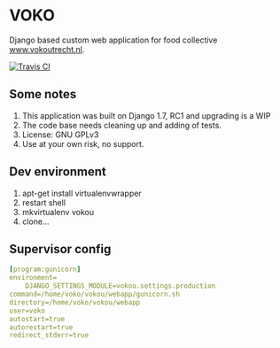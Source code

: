 # VOKO
Django based custom web application for food collective www.vokoutrecht.nl.

[![Travis CI](https://api.travis-ci.org/rikva/vokou.svg)](https://travis-ci.org/rikva/vokou)
## Some notes
1. This application was built on Django 1.7, RC1 and upgrading is a WIP
1. The code base needs cleaning up and adding of tests.
1. License: GNU GPLv3
1. Use at your own risk, no support.

## Dev environment

1. apt-get install virtualenvwrapper
2. restart shell
3. mkvirtualenv vokou
4. clone...

## Supervisor config
```yaml
[program:gunicorn]
environment=
    DJANGO_SETTINGS_MODULE=vokou.settings.production
command=/home/voko/vokou/webapp/gunicorn.sh
directory=/home/voko/vokou/webapp
user=voko
autostart=true
autorestart=true
redirect_stderr=true
```
